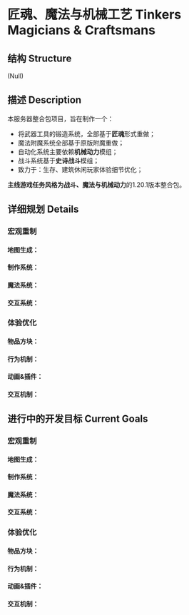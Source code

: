 # 匠魂、魔法与机械工艺 Tinkers Magicians & Craftsmans

## 结构 Structure
(Null)<br>

## 描述 Description
本服务器整合包项目，旨在制作一个：
- 将武器工具的锻造系统，全部基于**匠魂**形式重做；
- 魔法附魔系统全部基于原版附魔重做；
- 自动化系统主要依赖**机械动力**模组；
- 战斗系统基于**史诗战斗**模组；
- 致力于：生存、建筑休闲玩家体验细节优化；<br>

**主线游戏任务风格为战斗、魔法与机械动力**的1.20.1版本整合包。<br>

## 详细规划 Details

### 宏观重制
#### 地图生成：

#### 制作系统：

#### 魔法系统：

#### 交互系统：


### 体验优化
#### 物品方块：

#### 行为机制：

#### 动画&插件：

#### 交互机制：


## 进行中的开发目标 Current Goals

### 宏观重制
#### 地图生成：

#### 制作系统：

#### 魔法系统：

#### 交互系统：


### 体验优化
#### 物品方块：

#### 行为机制：

#### 动画&插件：

#### 交互机制：

